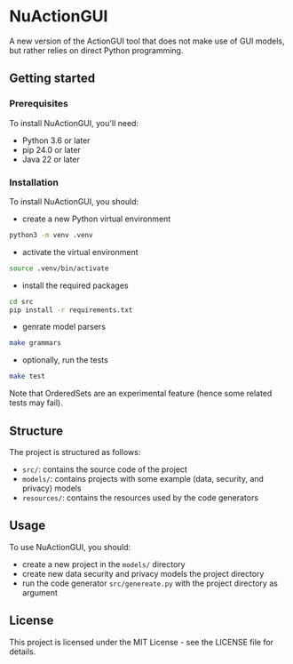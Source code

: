 # NuActionGUI
A new version of the ActionGUI tool that does not make use of GUI models, but
rather relies on direct Python programming. 

## Getting started

### Prerequisites
To install NuActionGUI, you'll need:
- Python 3.6 or later
- pip 24.0 or later
- Java 22 or later

### Installation

To install NuActionGUI, you should:

- create a new Python virtual environment
```bash
python3 -m venv .venv
```

- activate the virtual environment
```bash 
source .venv/bin/activate
```

- install the required packages
```bash
cd src
pip install -r requirements.txt
```

- genrate model parsers
```bash
make grammars
```

- optionally, run the tests
```bash
make test
```

Note that OrderedSets are an experimental feature (hence some related tests may fail).


## Structure

The project is structured as follows:

- `src/`: contains the source code of the project
- `models/`: contains projects with some example (data, security, and privacy) models
- `resources/`: contains the resources used by the code generators

## Usage

To use NuActionGUI, you should:

- create a new project in the `models/` directory
- create new data security and privacy models the project directory
- run the code generator `src/genereate.py` with the project directory as argument

## License

This project is licensed under the MIT License - see the LICENSE file for details.
```


